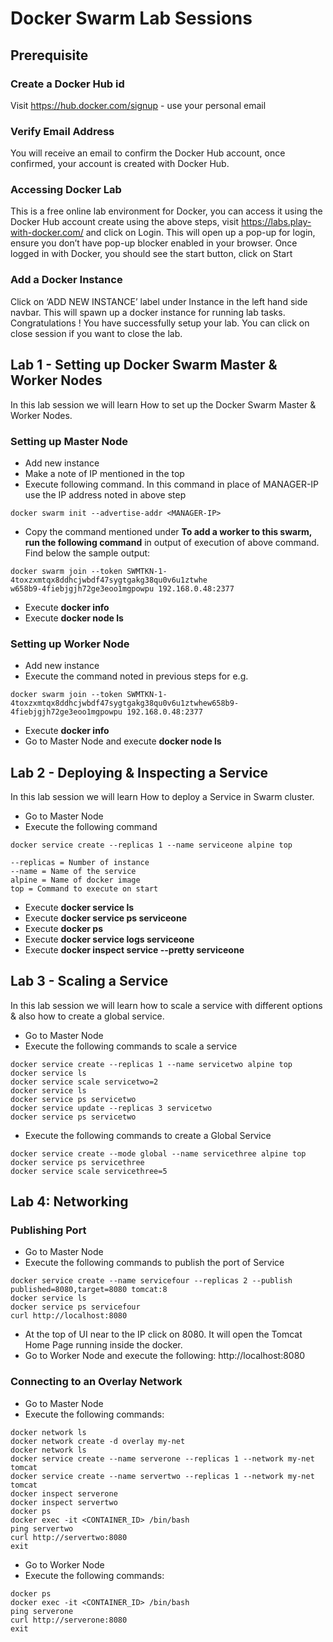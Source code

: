 # Docker Swarm Lab Sessions

## Prerequisite

### Create a Docker Hub id
Visit https://hub.docker.com/signup - use your personal email

### Verify Email Address
You will receive an email to confirm the Docker Hub account, once confirmed, your account is created with Docker Hub.

### Accessing Docker Lab
This is a free online lab environment for Docker, you can access it using the Docker Hub account create using the above steps, visit https://labs.play-with-docker.com/ and click on Login. This will open up a pop-up for login, ensure you don’t have pop-up blocker enabled in your browser. Once logged in with Docker, you should see the start button, click on Start

### Add a Docker Instance
Click on ‘ADD NEW INSTANCE’ label under Instance in the left hand side navbar. This will spawn up a docker instance for running lab tasks. Congratulations ! You have successfully setup your lab. You can click on close session if you want to close the lab.

## Lab 1 - Setting up Docker Swarm Master & Worker Nodes

In this lab session we will learn How to set up the Docker Swarm Master & Worker Nodes.

### Setting up Master Node

- Add new instance
- Make a note of IP mentioned in the top
- Execute following command. In this command in place of MANAGER-IP use the IP address noted in above step
```
docker swarm init --advertise-addr <MANAGER-IP>
```
- Copy the command mentioned under **To add a worker to this swarm, run the following command** in output of execution of above command. Find below the sample output:
```
docker swarm join --token SWMTKN-1-4toxzxmtqx8ddhcjwbdf47sygtgakg38qu0v6u1ztwhe
w658b9-4fiebjgjh72ge3eoo1mgpowpu 192.168.0.48:2377
```
- Execute **docker info**
- Execute **docker node ls**

### Setting up Worker Node

- Add new instance
- Execute the command noted in previous steps for e.g. 
```
docker swarm join --token SWMTKN-1-4toxzxmtqx8ddhcjwbdf47sygtgakg38qu0v6u1ztwhew658b9-4fiebjgjh72ge3eoo1mgpowpu 192.168.0.48:2377
```
- Execute **docker info**
- Go to Master Node and execute **docker node ls**

## Lab 2 - Deploying & Inspecting a Service 

In this lab session we will learn How to deploy a Service in Swarm cluster.

- Go to Master Node
- Execute the following command
```
docker service create --replicas 1 --name serviceone alpine top

--replicas = Number of instance
--name = Name of the service
alpine = Name of docker image
top = Command to execute on start
```
- Execute **docker service ls**
- Execute **docker service ps serviceone**
- Execute **docker ps**
- Execute **docker service logs serviceone**
- Execute **docker inspect service --pretty serviceone**

## Lab 3 - Scaling a Service

In this lab session we will learn how to scale a service with different options & also how to create a global service.

- Go to Master Node
- Execute the following commands to scale a service
```
docker service create --replicas 1 --name servicetwo alpine top
docker service ls
docker service scale servicetwo=2
docker service ls
docker service ps servicetwo
docker service update --replicas 3 servicetwo
docker service ps servicetwo
```
- Execute the following commands to create a Global Service
```
docker service create --mode global --name servicethree alpine top
docker service ps servicethree
docker service scale servicethree=5
```
  
## Lab 4: Networking

### Publishing Port

- Go to Master Node
- Execute the following commands to publish the port of Service
```
docker service create --name servicefour --replicas 2 --publish published=8080,target=8080 tomcat:8
docker service ls
docker service ps servicefour
curl http://localhost:8080
```
- At the top of UI near to the IP click on 8080. It will open the Tomcat Home Page running inside the docker.
- Go to Worker Node and execute the following: http://localhost:8080 

### Connecting to an Overlay Network

- Go to Master Node
- Execute the following commands:
```
docker network ls
docker network create -d overlay my-net
docker network ls
docker service create --name serverone --replicas 1 --network my-net tomcat
docker service create --name servertwo --replicas 1 --network my-net tomcat
docker inspect serverone
docker inspect servertwo
docker ps 
docker exec -it <CONTAINER_ID> /bin/bash
ping servertwo
curl http://servertwo:8080
exit
```
- Go to Worker Node
- Execute the following commands:
```
docker ps 
docker exec -it <CONTAINER_ID> /bin/bash
ping serverone
curl http://serverone:8080
exit
```
  
  